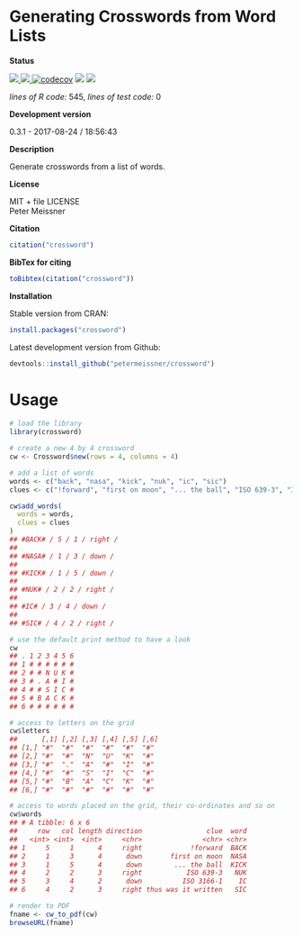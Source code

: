 
Generating Crosswords from Word Lists
=====================================

**Status**

<a href="https://travis-ci.org/petermeissner/crossword"> <img src="https://api.travis-ci.org/petermeissner/crossword.svg?branch=master"> <a/> <a href="https://cran.r-project.org/package=crossword"> <img src="http://www.r-pkg.org/badges/version/crossword"> </a> [![codecov](https://codecov.io/gh/petermeissner/crossword/branch/master/graph/badge.svg)](https://codecov.io/gh/petermeissner/crossword/tree/master/R) <img src="http://cranlogs.r-pkg.org/badges/grand-total/crossword"> <img src="http://cranlogs.r-pkg.org/badges/crossword">

*lines of R code:* 545, *lines of test code:* 0

**Development version**

0.3.1 - 2017-08-24 / 18:56:43

**Description**

Generate crosswords from a list of words.

**License**

MIT + file LICENSE <br>Peter Meissner

**Citation**

``` r
citation("crossword")
```

**BibTex for citing**

``` r
toBibtex(citation("crossword"))
```

**Installation**

Stable version from CRAN:

``` r
install.packages("crossword")
```

Latest development version from Github:

``` r
devtools::install_github("petermeissner/crossword")
```

Usage
=====

``` r
# load the library
library(crossword)

# create a new 4 by 4 crossword
cw <- Crossword$new(rows = 4, columns = 4)

# add a list of words
words <- c("back", "nasa", "kick", "nuk", "ic", "sic")
clues <- c("!forward", "first on moon", "... the ball", "ISO 639-3", "ISO 3166-1", "thus was it written")

cw$add_words(
  words = words,
  clues = clues
)
## #BACK# / 5 / 1 / right / 
## 
## #NASA# / 1 / 3 / down / 
## 
## #KICK# / 1 / 5 / down / 
## 
## #NUK# / 2 / 2 / right / 
## 
## #IC# / 3 / 4 / down / 
## 
## #SIC# / 4 / 2 / right /
```

``` r
# use the default print method to have a look
cw
## . 1 2 3 4 5 6
## 1 # # # # # #
## 2 # # N U K #
## 3 # . A # I #
## 4 # # S I C #
## 5 # B A C K #
## 6 # # # # # #
```

``` r
# access to letters on the grid
cw$letters
##      [,1] [,2] [,3] [,4] [,5] [,6]
## [1,] "#"  "#"  "#"  "#"  "#"  "#" 
## [2,] "#"  "#"  "N"  "U"  "K"  "#" 
## [3,] "#"  "."  "A"  "#"  "I"  "#" 
## [4,] "#"  "#"  "S"  "I"  "C"  "#" 
## [5,] "#"  "B"  "A"  "C"  "K"  "#" 
## [6,] "#"  "#"  "#"  "#"  "#"  "#"

# access to words placed on the grid, their co-ordinates and so on
cw$words
## # A tibble: 6 x 6
##     row   col length direction                clue  word
##   <int> <int>  <int>     <chr>               <chr> <chr>
## 1     5     1      4     right            !forward  BACK
## 2     1     3      4      down       first on moon  NASA
## 3     1     5      4      down        ... the ball  KICK
## 4     2     2      3     right           ISO 639-3   NUK
## 5     3     4      2      down          ISO 3166-1    IC
## 6     4     2      3     right thus was it written   SIC
```

``` r
# render to PDF
fname <- cw_to_pdf(cw)
browseURL(fname)
```
